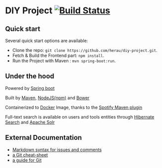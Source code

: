 # DIY Project  [![Build Status](https://travis-ci.org/herau/diy-project.svg)](https://travis-ci.org/herau/diy-project)

## Quick start

Several quick start options are available:

* Clone the repo: `git clone https://github.com/herau/diy-project.git`.
* Fetch & Build the Frontend part: `npm install`.
* Run the Project with Maven : `mvn spring-boot:run`.

## Under the hood

Powered by [Spring boot](http://docs.spring.io/spring-boot/docs/current-SNAPSHOT/reference/htmlsingle/)

Built by [Maven](https://maven.apache.org/guides/introduction/introduction-to-the-lifecycle.html),  [NodeJS(npm)](https://www.npmjs.com/) and [Bower](http://bower.io/)

Containerized to [Docker](https://www.docker.com/) Image, thanks to the [Spotify Maven plugin](https://github.com/spotify/docker-maven-plugin)

Full-text search is available on users and tools entities through [Hibernate Search](http://hibernate.org/search/) and [Apache Solr](http://lucene.apache.org/solr/)

## External Documentation

* [Markdown syntax for issues and comments](https://guides.github.com/features/mastering-markdown/)
* [a Git cheat-sheet](https://training.github.com/kit/downloads/fr/github-git-cheat-sheet.pdf)
* [a guide for Git](http://rogerdudler.github.io/git-guide/)

